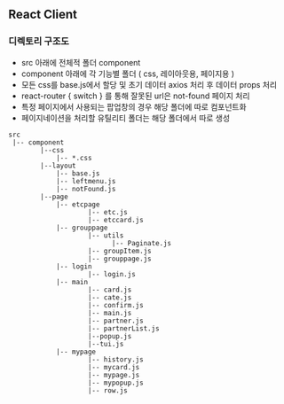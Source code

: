 ## React Client

### 디렉토리 구조도
- src 아래에 전체적 폴더 component
- component 아래에 각 기능별 폴더 ( css, 레이아웃용, 페이지용 )
- 모든 css를 base.js에서 할당 및 초기 데이터 axios 처리 후 데이터 props 처리
- react-router { switch } 를 통해 잘못된 url은 not-found 페이지 처리
- 특정 페이지에서 사용되는 팝업창의 경우 해당 폴더에 따로 컴포넌트화
- 페이지네이션을 처리할 유틸리티 폴더는 해당 폴더에서 따로 생성

```
src
 |-- component
        |--css
            |-- *.css
        |--layout
            |-- base.js
            |-- leftmenu.js
            |-- notFound.js
        |--page
            |-- etcpage
                    |-- etc.js
                    |-- etccard.js
            |-- grouppage
                    |-- utils
                          |-- Paginate.js
                    |-- groupItem.js
                    |-- grouppage.js
            |-- login
                    |-- login.js
            |-- main
                    |-- card.js
                    |-- cate.js
                    |-- confirm.js
                    |-- main.js
                    |-- partner.js
                    |-- partnerList.js
                    |--popup.js
                    |--tui.js
            |-- mypage
                    |-- history.js
                    |-- mycard.js
                    |-- mypage.js
                    |-- mypopup.js
                    |-- row.js
```